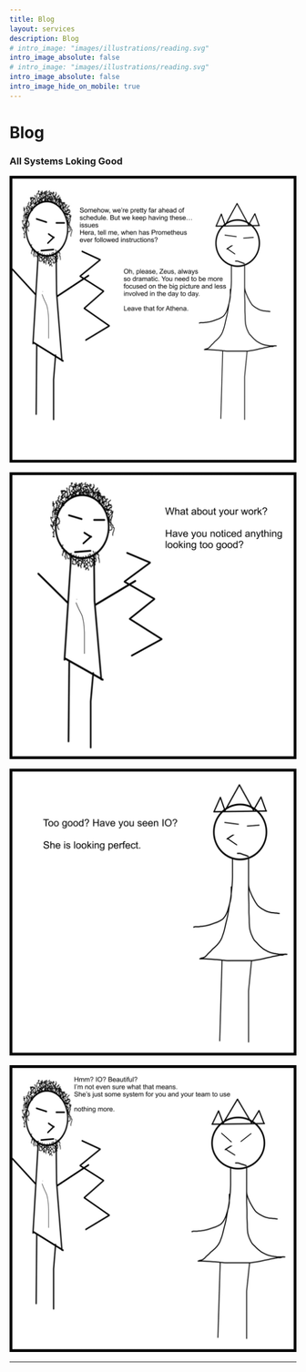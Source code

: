 ```yaml
---
title: Blog
layout: services
description: Blog
# intro_image: "images/illustrations/reading.svg"
intro_image_absolute: false
# intro_image: "images/illustrations/reading.svg"
intro_image_absolute: false
intro_image_hide_on_mobile: true
---
```


# Blog

### All Systems Loking Good
<span class = 'blog'>


<img class = 'comic' src='/assets/cartoon/006/006-01.jpg'> <br />

<img class = 'comic' src='/assets/cartoon/006/006-02.jpg'> <br />

<img class = 'comic' src='/assets/cartoon/006/006-03.jpg'>  <br />

<img class = 'comic' src='/assets/cartoon/006/006-004.jpg'> 


<hr>


